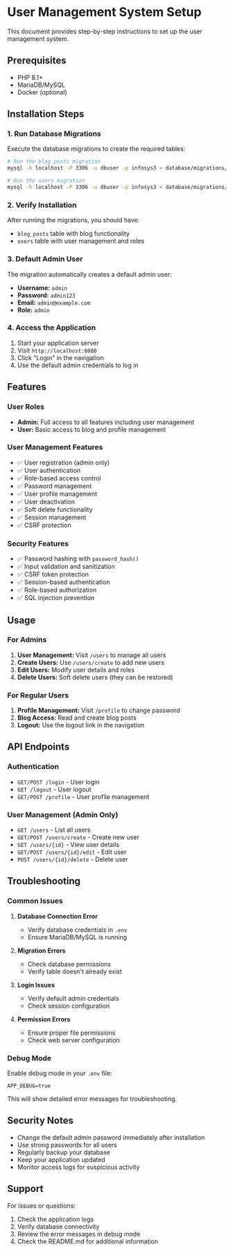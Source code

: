 # User Management System Setup

This document provides step-by-step instructions to set up the user management system.

## Prerequisites

- PHP 8.1+
- MariaDB/MySQL
- Docker (optional)

## Installation Steps

### 1. Run Database Migrations

Execute the database migrations to create the required tables:

```bash
# Run the blog posts migration
mysql -h localhost -P 3306 -u dbuser -p infosys3 < database/migrations/001_create_blog_posts_table.sql

# Run the users migration
mysql -h localhost -P 3306 -u dbuser -p infosys3 < database/migrations/002_create_users_table.sql
```

### 2. Verify Installation

After running the migrations, you should have:

- `blog_posts` table with blog functionality
- `users` table with user management and roles

### 3. Default Admin User

The migration automatically creates a default admin user:

- **Username:** `admin`
- **Password:** `admin123`
- **Email:** `admin@example.com`
- **Role:** `admin`

### 4. Access the Application

1. Start your application server
2. Visit `http://localhost:8080`
3. Click "Login" in the navigation
4. Use the default admin credentials to log in

## Features

### User Roles

- **Admin:** Full access to all features including user management
- **User:** Basic access to blog and profile management

### User Management Features

- ✅ User registration (admin only)
- ✅ User authentication
- ✅ Role-based access control
- ✅ Password management
- ✅ User profile management
- ✅ User deactivation
- ✅ Soft delete functionality
- ✅ Session management
- ✅ CSRF protection

### Security Features

- ✅ Password hashing with `password_hash()`
- ✅ Input validation and sanitization
- ✅ CSRF token protection
- ✅ Session-based authentication
- ✅ Role-based authorization
- ✅ SQL injection prevention

## Usage

### For Admins

1. **User Management:** Visit `/users` to manage all users
2. **Create Users:** Use `/users/create` to add new users
3. **Edit Users:** Modify user details and roles
4. **Delete Users:** Soft delete users (they can be restored)

### For Regular Users

1. **Profile Management:** Visit `/profile` to change password
2. **Blog Access:** Read and create blog posts
3. **Logout:** Use the logout link in the navigation

## API Endpoints

### Authentication
- `GET/POST /login` - User login
- `GET /logout` - User logout
- `GET/POST /profile` - User profile management

### User Management (Admin Only)
- `GET /users` - List all users
- `GET/POST /users/create` - Create new user
- `GET /users/{id}` - View user details
- `GET/POST /users/{id}/edit` - Edit user
- `POST /users/{id}/delete` - Delete user

## Troubleshooting

### Common Issues

1. **Database Connection Error**
   - Verify database credentials in `.env`
   - Ensure MariaDB/MySQL is running

2. **Migration Errors**
   - Check database permissions
   - Verify table doesn't already exist

3. **Login Issues**
   - Verify default admin credentials
   - Check session configuration

4. **Permission Errors**
   - Ensure proper file permissions
   - Check web server configuration

### Debug Mode

Enable debug mode in your `.env` file:

```
APP_DEBUG=true
```

This will show detailed error messages for troubleshooting.

## Security Notes

- Change the default admin password immediately after installation
- Use strong passwords for all users
- Regularly backup your database
- Keep your application updated
- Monitor access logs for suspicious activity

## Support

For issues or questions:
1. Check the application logs
2. Verify database connectivity
3. Review the error messages in debug mode
4. Check the README.md for additional information
